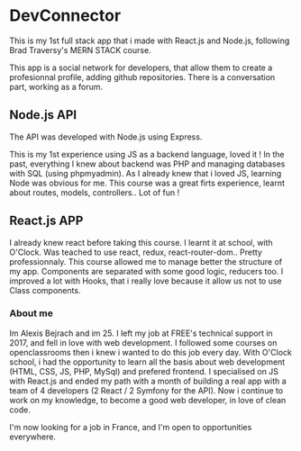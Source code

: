 # DevConnector 

This is my 1st full stack app that i made with React.js and Node.js, following Brad Traversy's MERN STACK course.

This app is a social network for developers, that allow them to create a profesionnal profile, adding github repositories. There is a conversation part, working as a forum.

## Node.js API

The API was developed with Node.js using Express.

This is my 1st experience using JS as a backend language, loved it ! In the past, everything I knew about backend was PHP and managing databases with SQL (using phpmyadmin). As I already knew that i loved JS, learning Node was obvious for me. This course was a great firts experience, learnt about routes, models, controllers.. Lot of fun !

## React.js APP

I already knew react before taking this course. I learnt it at school, with O'Clock. Was teached to use react, redux, react-router-dom.. Pretty professionnaly. This course allowed me to manage better the structure of my app. Components are separated with some good logic, reducers too. I improved a lot with Hooks, that i really love because it allow us not to use Class components.

### About me

Im Alexis Bejrach and im 25. I left my job at FREE's technical support in 2017, and fell in love with web development. I followed some courses on openclassrooms then i knew i wanted to do this job every day. With O'Clock school, i had the opportunity to learn all the basis about web development (HTML, CSS, JS, PHP, MySql) and prefered frontend. I specialised on JS with React.js and ended my path with a month of building a real app with a team of 4 developers (2 React / 2 Symfony for the API).
Now i continue to work on my knowledge, to become a good web developer, in love of clean code.

I'm now looking for a job in France, and I'm open to opportunities everywhere.
